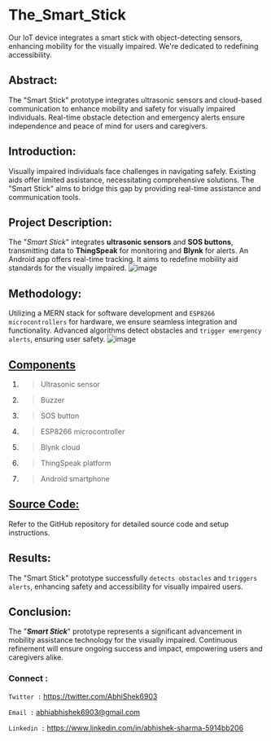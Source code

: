 # The_Smart_Stick
Our IoT device integrates a smart stick with object-detecting sensors, enhancing mobility for the visually impaired. We're dedicated to redefining accessibility.

## Abstract:
The "Smart Stick" prototype integrates ultrasonic sensors and cloud-based communication to enhance mobility and safety for visually impaired individuals. Real-time obstacle detection and emergency alerts ensure independence and peace of mind for users and caregivers.

## Introduction:
Visually impaired individuals face challenges in navigating safely. Existing aids offer limited assistance, necessitating comprehensive solutions. The "Smart Stick" aims to bridge this gap by providing real-time assistance and communication tools.

## Project Description:
The "_Smart Stick_" integrates **ultrasonic sensors** and **SOS buttons**, transmitting data to **ThingSpeak** for monitoring and **Blynk** for alerts. An Android app offers real-time tracking. It aims to redefine mobility aid standards for the visually impaired.
![image](https://github.com/AbhishekSharma6903/The_Smart_Stick/assets/99632495/06b72977-0ca3-4127-bae2-6e5923d1ca36)


## Methodology:
Utilizing a MERN stack for software development and `ESP8266 microcontrollers` for hardware, we ensure seamless integration and functionality. Advanced algorithms detect obstacles and `trigger emergency alerts`, ensuring user safety.
![image](https://github.com/AbhishekSharma6903/The_Smart_Stick/assets/99632495/b187843f-fcfe-4be5-8dc4-cc318026c668)


## [Components](https://github.com/AbhishekSharma6903/The_Smart_Stick/blob/main/Components.md)
1. > Ultrasonic sensor
2. >Buzzer
3. >SOS button
4. >ESP8266 microcontroller
5. >Blynk cloud
6. >ThingSpeak platform
7. >Android smartphone

## [Source Code:](https://github.com/AbhishekSharma6903/The_Smart_Stick/blob/main/source_code)
Refer to the GitHub repository for detailed source code and setup instructions.

## Results:
The "Smart Stick" prototype successfully `detects obstacles` and `triggers alerts`, enhancing safety and accessibility for visually impaired users.

## Conclusion:
The "_**Smart Stick**_" prototype represents a significant advancement in mobility assistance technology for the visually impaired. Continuous refinement will ensure ongoing success and impact, empowering users and caregivers alike.

### Connect :
```Twitter :``` https://twitter.com/AbhiShek6903

```Email :``` abhiabhishek6903@gmail.com

```Linkedin :``` https://www.linkedin.com/in/abhishek-sharma-5914bb206
